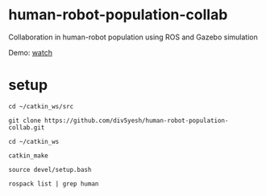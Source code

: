 # human-robot-population-collab
Collaboration in human-robot population using ROS and Gazebo simulation

Demo: [watch](https://www.youtube.com/watch?v=OpGI9VA7LfQ)

# setup

`cd ~/catkin_ws/src`

`git clone https://github.com/div5yesh/human-robot-population-collab.git`

`cd ~/catkin_ws`

`catkin_make`

`source devel/setup.bash`

`rospack list | grep human`
